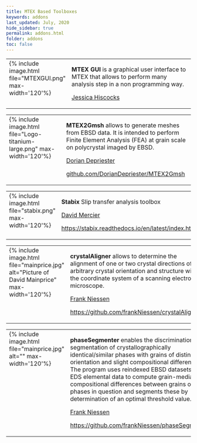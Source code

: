 ```yaml
---
title: MTEX Based Toolboxes
keywords: addons
last_updated: July, 2020
hide_sidebar: true
permalink: addons.html
folder: addons
toc: false
---
```


<div class='row'>
<table border='0' cellpadding='10'><tr>
<td width="140" valign="top">
  {% include image.html file="MTEXGUI.png" max-width='120'%}
  </td><td valign="top">
  <p><b>MTEX GUI</b> is a graphical user interface to MTEX that allows to perform many analysis step in a non programming way.</p>
  <p> <a href="https://www.researchgate.net/profile/Jessica_Hiscocks"><span class="glyphicon glyphicon-user"></span> Jessica Hiscocks</a></p>
  <p> <a href="https://www.researchgate.net/publication/341722714_MTEX_GUI_3pt4-_An_updated_graphical_interface_for_MTEX"><span class="glyphicon glyphicon-home"></span> </a></p>
</td>
</tr></table>
</div>


<div class='row'>
<table border='0' cellpadding='10'><tr>
<td width="140" valign="top">
  {% include image.html file="Logo-titanium-large.png" max-width='120'%}
  </td><td valign="top">
  <p><b>MTEX2Gmsh</b> allows to generate meshes from EBSD data.
  It is intended to perform Finite Element Analysis (FEA)
  at grain scale on polycrystal imaged by EBSD.</p>
  <p> <a href="https://www.researchgate.net/profile/Dorian_Depriester"><span class="glyphicon glyphicon-user"></span> Dorian Depriester</a></p>
  <p> <a href="https://github.com/DorianDepriester/MTEX2Gmsh"><span class="glyphicon glyphicon-home"></span> github.com/DorianDepriester/MTEX2Gmsh</a></p>
</td>
</tr></table>
</div>

<div class='row'>
<table border='0' cellpadding='10'><tr>
<td width="140" valign="top">
  {% include image.html file="stabix.png" max-width='120'%}
  </td><td valign="top">
  <p><b>Stabix</b> Slip transfer analysis toolbox</p>
  <p> <a href="https://www.researchgate.net/profile/David_Mercier3"><span class="glyphicon glyphicon-user"></span> David Mercier</a></p>
  <p> <a href="https://stabix.readthedocs.io/en/latest/index.html"><span class="glyphicon glyphicon-home"></span> https://stabix.readthedocs.io/en/latest/index.html</a></p>
</td>
</tr></table>
</div>

<div class='row'>
<table border='0' cellpadding='10'><tr>
<td width="140" valign="top">
  {% include image.html file="mainprice.jpg" alt="Picture of David Mainprice" max-width='120'%}
</td><td valign="top">
  <p><b>crystalAligner</b> allows to determine the alignment of one or two crystal directions
  of arbitrary crystal orientation and structure with the coordinate system of a scanning electron microscope.</p>
  <p>
  <p> <a href="https://www.researchgate.net/profile/Frank_Niessen4"><span class="glyphicon glyphicon-user"></span> Frank Niessen</a></p>
  <p> <a href="github.com/frankNiessen/crystalAligner"><span class="glyphicon glyphicon-home"></span> https://github.com/frankNiessen/crystalAligner</a></p>
  </p>
</td>
</tr></table>
</div>

<div class='row'>
<table border='0' cellpadding='10'><tr>
<td width="140" valign="top">
  {% include image.html file="mainprice.jpg" alt="" max-width='120'%}
</td><td valign="top">
  <p><b>phaseSegmenter</b> enables the discrimination and segmentation of crystallographically identical/similar phases with grains of distinct orientation and slight compositional differences. The program uses reindexed EBSD datasets and EDS elemental data to compute grain-median compositional differences between grains of the phases in question and segments these by determination of an optimal threshold value.</p>
  <p>
  <p> <a href="https://wwws.researchgate.net/profile/Frank_Niessen4"><span class="glyphicon glyphicon-user"></span> Frank Niessen</a></p>
  <p> <a href="github.com/frankNiessen/phaseSegmenter"><span class="glyphicon glyphicon-home"></span> https://github.com/frankNiessen/phaseSegmenter</a></p>
  </p>
</td>
</tr></table>
</div>
